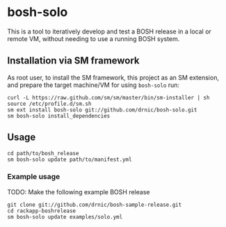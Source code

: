 # bosh-solo

This is a tool to iteratively develop and test a BOSH release in a local or remote VM, without needing to use a running BOSH system.

## Installation via SM framework

As root user, to install the SM framework, this project as an SM extension, and prepare the target machine/VM for using `bosh-solo` run:

```
curl -L https://raw.github.com/sm/sm/master/bin/sm-installer | sh
source /etc/profile.d/sm.sh
sm ext install bosh-solo git://github.com/drnic/bosh-solo.git
sm bosh-solo install_dependencies
```

## Usage

```
cd path/to/bosh_release
sm bosh-solo update path/to/manifest.yml
```

### Example usage

TODO: Make the following example BOSH release

```
git clone git://github.com/drnic/bosh-sample-release.git
cd rackapp-boshrelease
sm bosh-solo update examples/solo.yml
```
